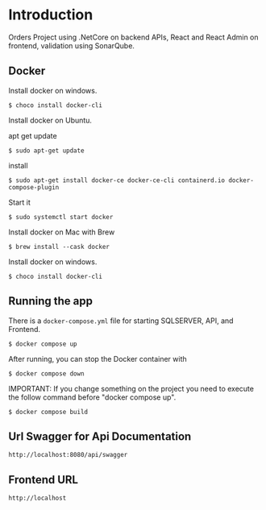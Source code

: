 # Introduction 
Orders Project using .NetCore on backend APIs, React and React Admin on frontend, validation using SonarQube.

## Docker

Install docker on windows.

`$ choco install docker-cli`

Install docker on Ubuntu.

apt get update

`$ sudo apt-get update`

install

`$ sudo apt-get install docker-ce docker-ce-cli containerd.io docker-compose-plugin`

Start it

`$ sudo systemctl start docker`

Install docker on Mac with Brew

`$ brew install --cask docker`

Install docker on windows.

`$ choco install docker-cli`

## Running the app

There is a `docker-compose.yml` file for starting SQLSERVER, API, and Frontend.

`$ docker compose up`

After running, you can stop the Docker container with

`$ docker compose down`

IMPORTANT: If you change something on the project you need to execute the follow command before "docker compose up".

`$ docker compose build` 


## Url Swagger for Api Documentation

```
http://localhost:8080/api/swagger
```

## Frontend URL

```
http://localhost
```


